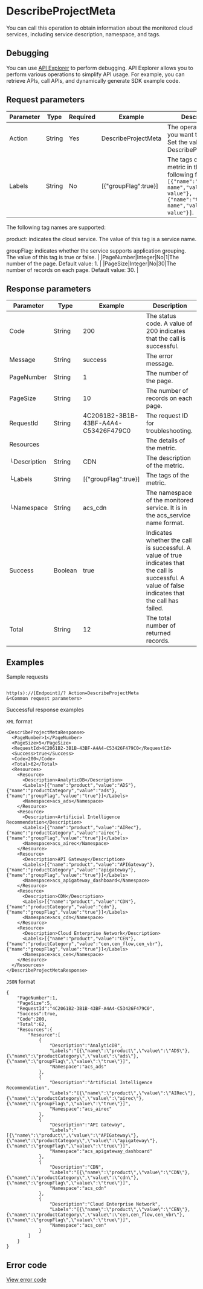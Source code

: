 # DescribeProjectMeta

You can call this operation to obtain information about the monitored cloud services, including service description, namespace, and tags.

## Debugging

You can use [API Explorer](https://api.aliyun.com/#product=Cms&api=DescribeProjectMeta) to perform debugging. API Explorer allows you to perform various operations to simplify API usage. For example, you can retrieve APIs, call APIs, and dynamically generate SDK example code.

## Request parameters

|Parameter|Type|Required|Example|Description|
|---------|----|--------|-------|-----------|
|Action|String|Yes|DescribeProjectMeta|The operation that you want to perform. Set the value to DescribeProjectMeta. |
|Labels|String|No|\[\{"groupFlag":true\}\]|The tags of the metric in the following format: `[{"name":"tag name","value":"tag value"},{"name":"tag name","value":"tag value"}]`.

 The following tag names are supported:

 product: indicates the cloud service. The value of this tag is a service name.

 groupFlag: indicates whether the service supports application grouping. The value of this tag is true or false. |
|PageNumber|Integer|No|1|The number of the page. Default value: 1. |
|PageSize|Integer|No|30|The number of records on each page. Default value: 30. |

## Response parameters

|Parameter|Type|Example|Description|
|---------|----|-------|-----------|
|Code|String|200|The status code. A value of 200 indicates that the call is successful. |
|Message|String|success|The error message. |
|PageNumber|String|1|The number of the page. |
|PageSize|String|10|The number of records on each page. |
|RequestId|String|4C2061B2-3B1B-43BF-A4A4-C53426F479C0|The request ID for troubleshooting. |
|Resources| | |The details of the metric. |
|└Description|String|CDN|The description of the metric. |
|└Labels|String|\[\{"groupFlag":true\}\]|The tags of the metric. |
|└Namespace|String|acs\_cdn|The namespace of the monitored service. It is in the acs\_service name format. |
|Success|Boolean|true|Indicates whether the call is successful. A value of true indicates that the call is successful. A value of false indicates that the call has failed. |
|Total|String|12|The total number of returned records. |

## Examples

Sample requests

```

http(s)://[Endpoint]/? Action=DescribeProjectMeta
&<Common request parameters>

```

Successful response examples

`XML` format

```
<DescribeProjectMetaResponse>
  <PageNumber>1</PageNumber> 
  <PageSize>5</PageSize>
  <RequestId>4C2061B2-3B1B-43BF-A4A4-C53426F479C0</RequestId>
  <Success>true</Success> 
  <Code>200</Code>
  <Total>62</Total>
  <Resources>
    <Resource>
      <Description>AnalyticDB</Description>
      <Labels>[{"name":"product","value":"ADS"},{"name":"productCategory","value":"ads"},{"name":"groupFlag","value":"true"}]</Labels>
      <Namespace>acs_ads</Namespace> 
    </Resource>
    <Resource>
      <Description>Artificial Intelligence Recommendation</Description>
      <Labels>[{"name":"product","value":"AIRec"},{"name":"productCategory","value":"airec"},{"name":"groupFlag","value":"true"}]</Labels>
      <Namespace>acs_airec</Namespace>
    </Resource>
    <Resource>
      <Description>API Gateway</Description>
      <Labels>[{"name":"product","value":"APIGateway"},{"name":"productCategory","value":"apigateway"},{"name":"groupFlag","value":"true"}]</Labels> 
      <Namespace>acs_apigateway_dashboard</Namespace>
    </Resource>
    <Resource>
      <Description>CDN</Description>
      <Labels>[{"name":"product","value":"CDN"},{"name":"productCategory","value":"cdn"},{"name":"groupFlag","value":"true"}]</Labels>
      <Namespace>acs_cdn</Namespace>
    </Resource>
    <Resource>
      <Description>Cloud Enterprise Network</Description>
      <Labels>[{"name":"product","value":"CEN"},{"name":"productCategory","value":"cen,cen_flow,cen_vbr"},{"name":"groupFlag","value":"true"}]</Labels>
      <Namespace>acs_cen</Namespace>
    </Resource>
  </Resources>
</DescribeProjectMetaResponse>

```

`JSON` format

```
{
	"PageNumber":1,
	"PageSize":5,
	"RequestId":"4C2061B2-3B1B-43BF-A4A4-C53426F479C0",
	"Success":true,
	"Code":200,
	"Total":62,
	"Resources":{
		"Resource":[
			{
				"Description":"AnalyticDB",
				"Labels":"[{\"name\":\"product\",\"value\":\"ADS\"},{\"name\":\"productCategory\",\"value\":\"ads\"},{\"name\":\"groupFlag\",\"value\":\"true\"}]",
				"Namespace":"acs_ads"
			},
			{
				"Description":"Artificial Intelligence Recommendation",
				"Labels":"[{\"name\":\"product\",\"value\":\"AIRec\"},{\"name\":\"productCategory\",\"value\":\"airec\"},{\"name\":\"groupFlag\",\"value\":\"true\"}]",
				"Namespace":"acs_airec"
			},
			{
				"Description":"API Gateway",
				"Labels":"[{\"name\":\"product\",\"value\":\"APIGateway\"},{\"name\":\"productCategory\",\"value\":\"apigateway\"},{\"name\":\"groupFlag\",\"value\":\"true\"}]",
				"Namespace":"acs_apigateway_dashboard"
			},
			{
				"Description":"CDN",
				"Labels":"[{\"name\":\"product\",\"value\":\"CDN\"},{\"name\":\"productCategory\",\"value\":\"cdn\"},{\"name\":\"groupFlag\",\"value\":\"true\"}]",
				"Namespace":"acs_cdn"
			},
			{
				"Description":"Cloud Enterprise Network",
				"Labels":"[{\"name\":\"product\",\"value\":\"CEN\"},{\"name\":\"productCategory\",\"value\":\"cen,cen_flow,cen_vbr\"},{\"name\":\"groupFlag\",\"value\":\"true\"}]",
				"Namespace":"acs_cen"
			}
		]
	}
}
```

## Error code

[View error code](https://error-center.aliyun.com/status/product/Cms)

